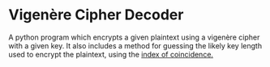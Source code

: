 # Vigenère Cipher Decoder

A python program which encrypts a given plaintext using a vigenère cipher with a given key. It also includes a method for guessing the likely key length used to encrypt the plaintext, using the [index of coincidence.](https://en.wikipedia.org/wiki/Index_of_coincidence)
